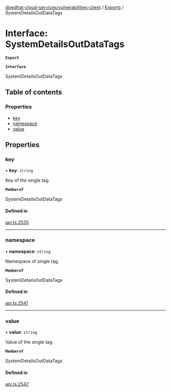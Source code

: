 [@redhat-cloud-services/vulnerabilities-client](../README.md) / [Exports](../modules.md) / SystemDetailsOutDataTags

# Interface: SystemDetailsOutDataTags

**`Export`**

**`Interface`**

SystemDetailsOutDataTags

## Table of contents

### Properties

- [key](SystemDetailsOutDataTags.md#key)
- [namespace](SystemDetailsOutDataTags.md#namespace)
- [value](SystemDetailsOutDataTags.md#value)

## Properties

### key

• **key**: `string`

Key of the single tag.

**`Memberof`**

SystemDetailsOutDataTags

#### Defined in

[api.ts:2535](https://github.com/RedHatInsights/javascript-clients/blob/master/packages/vulnerabilities/api.ts#L2535)

___

### namespace

• **namespace**: `string`

Namespace of single tag.

**`Memberof`**

SystemDetailsOutDataTags

#### Defined in

[api.ts:2541](https://github.com/RedHatInsights/javascript-clients/blob/master/packages/vulnerabilities/api.ts#L2541)

___

### value

• **value**: `string`

Value of the single tag.

**`Memberof`**

SystemDetailsOutDataTags

#### Defined in

[api.ts:2547](https://github.com/RedHatInsights/javascript-clients/blob/master/packages/vulnerabilities/api.ts#L2547)

